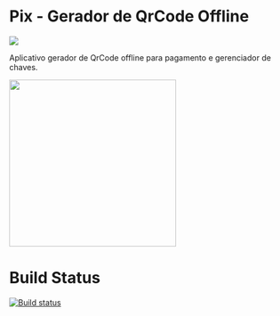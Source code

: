 # Pix - Gerador de QrCode Offline
<img src="https://img.shields.io/badge/Google_Play-414141?style=for-the-badge&logo=google-play&logoColor=white" /> 

Aplicativo gerador de QrCode offline para pagamento e gerenciador de chaves.

<img width="300" src="https://github.com/alexandresanlim/XamarinUI.MyGallery/blob/master/screen/android/pixqrcodegeneratoroffline/animation.gif?raw=true"/>

# Build Status
[![Build status](https://build.appcenter.ms/v0.1/apps/114095c5-8cba-402d-94bb-31a1f3df8a98/branches/master/badge)](https://appcenter.ms)

